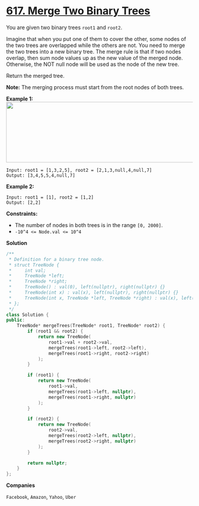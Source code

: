 # [617. Merge Two Binary Trees](https://leetcode.com/problems/merge-two-binary-trees/)

You are given two binary trees `root1` and `root2`.

Imagine that when you put one of them to cover the other, some nodes of the two trees are overlapped while the others are not. You need to merge the two trees into a new binary tree. The merge rule is that if two nodes overlap, then sum node values up as the new value of the merged node. Otherwise, the NOT null node will be used as the node of the new tree.

Return the merged tree.

**Note:**  The merging process must start from the root nodes of both trees.

**Example 1:** 
<img alt="" src="https://assets.leetcode.com/uploads/2021/02/05/merge.jpg" style="width: 600px; height: 163px;">

```
Input: root1 = [1,3,2,5], root2 = [2,1,3,null,4,null,7]
Output: [3,4,5,5,4,null,7]
```

**Example 2:** 

```
Input: root1 = [1], root2 = [1,2]
Output: [2,2]
```

**Constraints:** 

- The number of nodes in both trees is in the range `[0, 2000]`.
- `-10^4 <= Node.val <= 10^4`

**Solution**
```CPP
/**
 * Definition for a binary tree node.
 * struct TreeNode {
 *     int val;
 *     TreeNode *left;
 *     TreeNode *right;
 *     TreeNode() : val(0), left(nullptr), right(nullptr) {}
 *     TreeNode(int x) : val(x), left(nullptr), right(nullptr) {}
 *     TreeNode(int x, TreeNode *left, TreeNode *right) : val(x), left(left), right(right) {}
 * };
 */
class Solution {
public:
    TreeNode* mergeTrees(TreeNode* root1, TreeNode* root2) {
        if (root1 && root2) {
            return new TreeNode(
                root1->val + root2->val,
                mergeTrees(root1->left, root2->left),
                mergeTrees(root1->right, root2->right)
            );
        }

        if (root1) {
            return new TreeNode(
                root1->val,
                mergeTrees(root1->left, nullptr),
                mergeTrees(root1->right, nullptr)
            );
        }

        if (root2) {
            return new TreeNode(
                root2->val,
                mergeTrees(root2->left, nullptr),
                mergeTrees(root2->right, nullptr)
            );
        }

        return nullptr;
    }
};
```

**Companies**

`Facebook`, `Amazon`, `Yahoo`, `Uber`
